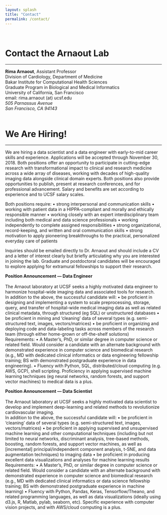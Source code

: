 ```yaml
---
layout: splash
title: "Contact"
permalink: /contact/
---
```


<!--Header Image-->
<div class="jumbotron">
  <center><img src="{{ site.baseurl }}/assets/image/heart_graphic_white.png" alt=""></center>
  <br>
</div>

<h1> Contact the Arnaout Lab </h1>
<hr>

<strong>Rima Arnaout</strong>, Assistant Professor <br>
Division of Cardiology, Department of Medicine <br>
Bakar Institute for Computational Health Sciences <br>
Graduate Program in Biological and Medical Informatics <br>
University of California, San Francisco <br>
email: rima.arnaout (at) ucsf.edu <br>
<i>505 Parnassus Avenue</i> <br>
<i>San Francisco, CA 94143</i> <br>
<br>
<h1 id="join-us"> We Are Hiring! </h1>
<hr>

We are hiring a data scientist and a data engineer with early-to-mid career skills and experience. Applications will be accepted through November 30, 2018. Both positions offer an opportunity to participate in cutting-edge research with transformational impact to clinical and research medicine across a wide array of diseases, working with decades of high-quality imaging data alongside clinical domain experts. Both positions also provide opportunities to publish, present at research conferences, and for professional advancement. Salary and benefits are set according to experience and to UCSF salary scales.

Both positions require:
•	strong interpersonal and communication skills
•	working with patient data in a HIPPA-compliant and morally and ethically responsible manner
•	working closely with an expert interdisciplinary team including both medical and data science professionals
•	working independently to complete assigned responsibilities
•	strong organizational, record-keeping, and written and oral communication skills
•	strong motivation to apply pioneering breakthroughs to the practical, personalized everyday care of patients

Inquiries should be emailed directly to Dr. Arnaout and should include a CV and a letter of interest clearly but briefly articulating why you are interested in joining the lab. Graduate and postdoctoral candidates will be encouraged to explore applying for extramural fellowships to support their research.

<!-- If you think machine learning will revolutionize healthcare, come work with us! Students, postdocs, residents/fellows with clinical and/or computational backgrounds are encouraged to apply to work with us.  -->
  

<strong>Position Announcement — Data Engineer</strong><br>
<br>
The Arnaout laboratory at UCSF seeks a highly motivated data engineer to harmonize hospital-wide imaging data and associated tools for research.
<br>
In addition to the above, the successful candidate will:
•	be proficient in designing and implementing a system to scale preprocessing, storage, query, and transfer of hospital-wide medical imaging data as well as related clinical metadata, through structured (eg SQL) or unstructured databases
•	be proficient in mining and ‘cleaning’ data of several types (e.g. semi-structured text, images, vectors/matrices)
•	be proficient in organizing and deploying code and data-labeling tasks across members of the research team (through either home-grown or off-the-shelf solutions)
<br>
Requirements:
•	A Master’s, PhD, or similar degree in computer science or related field. Would consider a candidate with an alternate background with demonstrated experience in computer science and biomedical research (e.g., MD with dedicated clinical informatics or data engineering fellowship training; BS with demonstrated postgraduate experience in data engineering).
•	Fluency with Python, SQL, distributed/cloud computing (e.g. AWS, GCP), shell scripting. Proficiency in applying supervised machine learning techniques (eg neural networks, random forests, and support vector machines) to medical data is a plus.



<strong>Position Announcement — Data Scientist</strong><br>
<br>
The Arnaout laboratory at UCSF seeks a highly motivated data scientist to develop and implement deep-learning and related methods to revolutionize cardiovascular imaging.
<br>
In addition to the above, the successful candidate will:
•	be proficient in ‘cleaning’ data of several types (e.g. semi-structured text, images, vectors/matrices)
•	be proficient in applying supervised and unsupervised machine learning and other computational techniques (including but not limited to neural networks, discriminant analysis, tree-based methods, boosting, random forests, and support vector machines, as well as [incremental] principal/independent component analysis, t-SNE, and data augmentation techniques) to imaging data
•	be proficient in producing excellent data visualizations and analyses for machine learning results
<br>
Requirements: 
•	A Master’s, PhD, or similar degree in computer science or related field. Would consider a candidate with an alternate background with demonstrated experience in computer science and biomedical research (e.g., MD with dedicated clinical informatics or data science fellowship training; BS with demonstrated postgraduate experience in machine learning)
•	Fluency with Python, Pandas, Keras, Tensorflow/Theano, and related programming languages, as well as data visualizations (ideally using d3.js, R, Matlab, pylab, seaborn, etc). Specific experience with computer vision projects, and with AWS/cloud computing is a plus.


